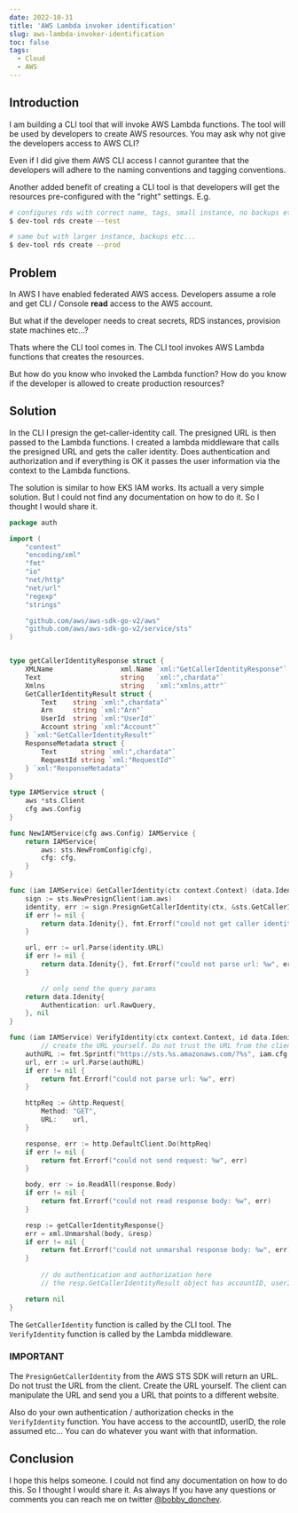 ```yaml
---
date: 2022-10-31
title: 'AWS Lambda invoker identification'
slug: aws-lambda-invoker-identification
toc: false
tags:
  - Cloud
  - AWS
---
```


## Introduction

I am building a CLI tool that will invoke AWS Lambda functions. The tool will be used by developers to create AWS resources. You may ask why not give the developers access to AWS CLI? 

Even if I did give them AWS CLI access I cannot gurantee that the developers will adhere to the naming conventions and tagging conventions.

Another added benefit of creating a CLI tool is that developers will get the resources pre-configured with the "right" settings. E.g.

```bash
# configures rds with correct name, tags, small instance, no backups etc...
$ dev-tool rds create --test

# same but with larger instance, backups etc...
$ dev-tool rds create --prod
```

## Problem

In AWS I have enabled federated AWS access. Developers assume a role and get CLI / Console **read** access to the AWS account.

But what if the developer needs to creat secrets, RDS instances, provision state machines etc...?

Thats where the CLI tool comes in. The CLI tool invokes AWS Lambda functions that creates the resources.

But how do you know who invoked the Lambda function? How do you know if the developer is allowed to create production resources?

## Solution

In the CLI I presign the get-caller-identity call. The presigned URL is then passed to the Lambda functions. I created a lambda middleware that calls the presigned URL and gets the caller identity. Does authentication and authorization and if everything is OK it passes the user information via the context to the Lambda functions.

The solution is similar to how EKS IAM works. Its actuall a very simple solution. But I could not find any documentation on how to do it. So I thought I would share it.

```go
package auth

import (
	"context"
	"encoding/xml"
	"fmt"
	"io"
	"net/http"
	"net/url"
	"regexp"
	"strings"

	"github.com/aws/aws-sdk-go-v2/aws"
	"github.com/aws/aws-sdk-go-v2/service/sts"
)


type getCallerIdentityResponse struct {
	XMLName                 xml.Name `xml:"GetCallerIdentityResponse"`
	Text                    string   `xml:",chardata"`
	Xmlns                   string   `xml:"xmlns,attr"`
	GetCallerIdentityResult struct {
		Text    string `xml:",chardata"`
		Arn     string `xml:"Arn"`
		UserId  string `xml:"UserId"`
		Account string `xml:"Account"`
	} `xml:"GetCallerIdentityResult"`
	ResponseMetadata struct {
		Text      string `xml:",chardata"`
		RequestId string `xml:"RequestId"`
	} `xml:"ResponseMetadata"`
}

type IAMService struct {
	aws *sts.Client
	cfg aws.Config
}

func NewIAMService(cfg aws.Config) IAMService {
	return IAMService{
		aws: sts.NewFromConfig(cfg),
		cfg: cfg,
	}
}

func (iam IAMService) GetCallerIdentity(ctx context.Context) (data.Idenity, error) {
	sign := sts.NewPresignClient(iam.aws)
	identity, err := sign.PresignGetCallerIdentity(ctx, &sts.GetCallerIdentityInput{})
	if err != nil {
		return data.Idenity{}, fmt.Errorf("could not get caller identity: %w", err)
	}

	url, err := url.Parse(identity.URL)
	if err != nil {
		return data.Idenity{}, fmt.Errorf("could not parse url: %w", err)
	}

        // only send the query params
	return data.Idenity{
		Authentication: url.RawQuery,
	}, nil
}

func (iam IAMService) VerifyIdentity(ctx context.Context, id data.Idenity) (data.Tenant, error) {
        // create the URL yourself. Do not trust the URL from the client
	authURL := fmt.Sprintf("https://sts.%s.amazonaws.com/?%s", iam.cfg.Region, id.Authentication)
	url, err := url.Parse(authURL)
	if err != nil {
		return fmt.Errorf("could not parse url: %w", err)
	}

	httpReq := &http.Request{
		Method: "GET",
		URL:    url,
	}

	response, err := http.DefaultClient.Do(httpReq)
	if err != nil {
		return fmt.Errorf("could not send request: %w", err)
	}

	body, err := io.ReadAll(response.Body)
	if err != nil {
		return fmt.Errorf("could not read response body: %w", err)
	}

	resp := getCallerIdentityResponse{}
	err = xml.Unmarshal(body, &resp)
	if err != nil {
		return fmt.Errorf("could not unmarshal response body: %w", err)
	}
  
        // do authentication and authorization here
        // the resp.GetCallerIdentityResult object has accountID, userID, the role assumed etc...

	return nil
}
```

The `GetCallerIdentity` function is called by the CLI tool. The `VerifyIdentity` function is called by the Lambda middleware.

### IMPORTANT

The `PresignGetCallerIdentity` from the AWS STS SDK will return an URL. Do not trust the URL from the client. Create the URL yourself. The client can manipulate the URL and send you a URL that points to a different website. 

Also do your own authentication / authorization checks in the `VerifyIdentity` function. You have access to the accountID, userID, the role assumed etc... You can do whatever you want with that information.

## Conclusion

I hope this helps someone. I could not find any documentation on how to do this. So I thought I would share it. As always If you have any questions or comments you can reach me on twitter [@bobby_donchev](https://twitter.com/bobby_donchev).
